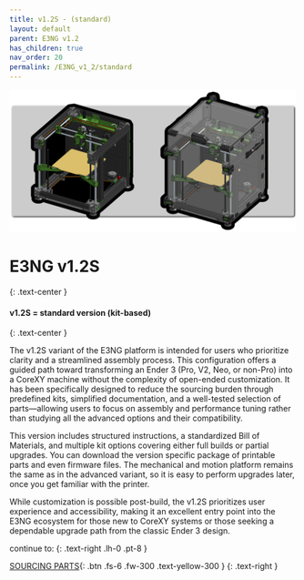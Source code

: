 ```yaml
---
title: v1.2S - (standard)
layout: default
parent: E3NG v1.2
has_children: true
nav_order: 20
permalink: /E3NG_v1_2/standard
---
```

![](../../assets/images/E3NG_V1.2S_MULTI_CAD2.png)

# E3NG v1.2S
{: .text-center }
#### v1.2S = standard version (kit-based)
{: .text-center }

The v1.2S variant of the E3NG platform is intended for users who prioritize clarity and a streamlined assembly process. This configuration offers a guided path toward transforming an Ender 3 (Pro, V2, Neo, or non-Pro) into a CoreXY machine without the complexity of open-ended customization. It has been specifically designed to reduce the sourcing burden through predefined kits, simplified documentation, and a well-tested selection of parts—allowing users to focus on assembly and performance tuning rather than studying all the advanced options and their compatibility.

This version includes structured instructions, a standardized Bill of Materials, and multiple kit options covering either full builds or partial upgrades. You can download the version specific package of printable parts and even firmware files. The mechanical and motion platform remains the same as in the advanced variant, so it is easy to perform upgrades later, once you get familiar with the printer.

While customization is possible post-build, the v1.2S prioritizes user experience and accessibility, making it an excellent entry point into the E3NG ecosystem for those new to CoreXY systems or those seeking a dependable upgrade path from the classic Ender 3 design.

continue to:
{: .text-right .lh-0 .pt-8 }

[SOURCING PARTS]{: .btn .fs-6 .fw-300 .text-yellow-300 }
{: .text-right }

[SOURCING PARTS]: https://rh3d.xyz/E3NG_v1_2/standard/sourcing_parts
